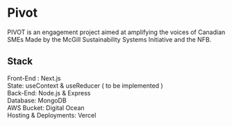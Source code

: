 # Pivot

PIVOT is an engagement project aimed at amplifying the voices of Canadian SMEs Made by the McGill Sustainability Systems Initiative and the NFB.

## Stack

Front-End : Next.js<br />
State: useContext & useReducer ( to be implemented )<br />
Back-End: Node.js & Express<br />
Database: MongoDB<br />
AWS Bucket: Digital Ocean<br />
Hosting & Deployments: Vercel<br />
